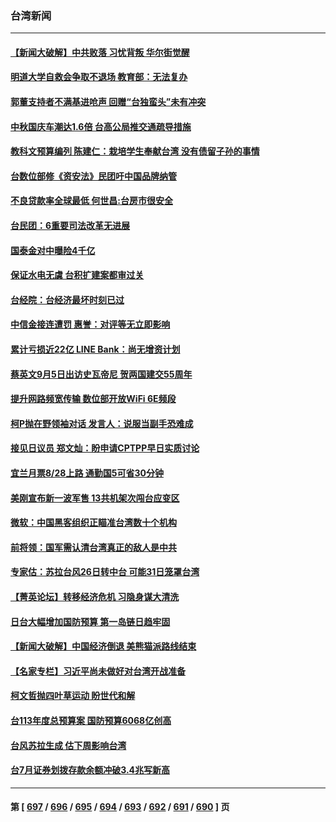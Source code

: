 ### 台湾新闻
---
#### [【新闻大破解】中共败落 习忧背叛 华尔街觉醒](../../pages/ncid1349361/n14061272.md) 
#### [明道大学自救会争取不退场 教育部：无法复办](../../pages/ncid1349361/n14061209.md) 
#### [郭董支持者不满基进呛声 回赠“台独蛮头”未有冲突](../../pages/ncid1349361/n14061225.md) 
#### [中秋国庆车潮达1.6倍 台高公局推交通疏导措施](../../pages/ncid1349361/n14061208.md) 
#### [教科文预算编列 陈建仁：栽培学生奉献台湾 没有债留子孙的事情](../../pages/ncid1349361/n14061123.md) 
#### [台数位部修《资安法》民团吁中国品牌纳管](../../pages/ncid1349361/n14061197.md) 
#### [不良贷款率全球最低 何世昌:台房市很安全](../../pages/ncid1349361/n14061180.md) 
#### [台民团：6重要司法改革无进展](../../pages/ncid1349361/n14061201.md) 
#### [国泰金对中曝险4千亿](../../pages/ncid1349361/n14061182.md) 
#### [保证水电无虞 台积扩建案都审过关](../../pages/ncid1349361/n14061192.md) 
#### [台经院：台经济最坏时刻已过](../../pages/ncid1349361/n14061190.md) 
#### [中信金接连遭罚 惠誉：对评等无立即影响](../../pages/ncid1349361/n14061189.md) 
#### [累计亏损近22亿 LINE Bank：尚无增资计划](../../pages/ncid1349361/n14061187.md) 
#### [蔡英文9月5日出访史瓦帝尼 贺两国建交55周年](../../pages/ncid1349361/n14061144.md) 
#### [提升网路频宽传输 数位部开放WiFi 6E频段](../../pages/ncid1349361/n14061137.md) 
#### [柯P抛在野领袖对话 发言人：说服当副手恐难成](../../pages/ncid1349361/n14061153.md) 
#### [接见日议员 郑文灿：盼申请CPTPP早日实质讨论](../../pages/ncid1349361/n14061125.md) 
#### [宜兰月票8/28上路 通勤国5可省30分钟](../../pages/ncid1349361/n14061103.md) 
#### [美刚宣布新一波军售 13共机架次闯台应变区](../../pages/ncid1349361/n14061110.md) 
#### [微软：中国黑客组织正瞄准台湾数十个机构](../../pages/ncid1349361/n14061022.md) 
#### [前将领：国军需认清台湾真正的敌人是中共](../../pages/ncid1349361/n14060184.md) 
#### [专家估：苏拉台风26日转中台 可能31日笼罩台湾](../../pages/ncid1349361/n14060828.md) 
#### [【菁英论坛】转移经济危机 习隐身谋大清洗](../../pages/ncid1349361/n14060698.md) 
#### [日台大幅增加国防预算 第一岛链日趋牢固](../../pages/ncid1349361/n14060653.md) 
#### [【新闻大破解】中国经济倒退 美熊猫派路线结束](../../pages/ncid1349361/n14060539.md) 
#### [【名家专栏】习近平尚未做好对台湾开战准备](../../pages/ncid1349361/n14060479.md) 
#### [柯文哲抛四叶草运动 盼世代和解](../../pages/ncid1349361/n14060506.md) 
#### [台113年度总预算案 国防预算6068亿创高](../../pages/ncid1349361/n14060545.md) 
#### [台风苏拉生成 估下周影响台湾](../../pages/ncid1349361/n14060453.md) 
#### [台7月证券划拨存款余额冲破3.4兆写新高](../../pages/ncid1349361/n14060451.md) 

---
#### 第 [ [697](./697.md) / [696](./696.md) / [695](./695.md) / [694](./694.md) / [693](./693.md) / [692](./692.md) / [691](./691.md) / [690](./690.md) ] 页
